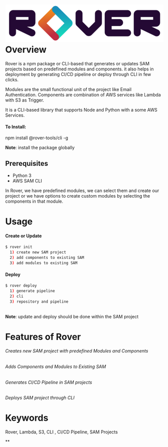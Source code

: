 # ![Create a sample project](./assets/roverForBright.png)Overview

Rover is a npm package or CLI-based  that generates or updates  SAM projects based on predefined modules and components. it also helps in deployment by generating CI/CD pipeline or deploy through CLI in few clicks.

Modules are the small functional unit of the project like Email Authentication. Components are combination of  AWS services like Lambda with S3 as Trigger.

It is a CLI-based library that supports Node and Python with a some AWS Services.

#### To Install:

 npm install @rover-tools/cli -g

 **Note**: install the package globally

## Prerequisites

* Python 3
* AWS SAM CLI



In Rover, we have predefined modules, we can select them and create our project or we have options to create custom modules by selecting the components in that module.

# Usage

#### Create or Update

```sh
$ rover init
  1) create new SAM project
  2) add components to existing SAM
  3) add modules to existing SAM
```
#### Deploy
```sh
$ rover deploy           
  1) generate pipeline
  2) cli
  3) repository and pipeline
  
```
**Note**: update and deploy should be done within the SAM project 


# Features of Rover
###### Creates new SAM project with predefined Modules and Components

###### Adds Components and Modules to Existing SAM


###### Generates CI/CD Pipeline in SAM projects 


###### Deploys SAM project through CLI


# Keywords

Rover, Lambda, S3, CLI , CI/CD Pipeline, SAM Projects

**
